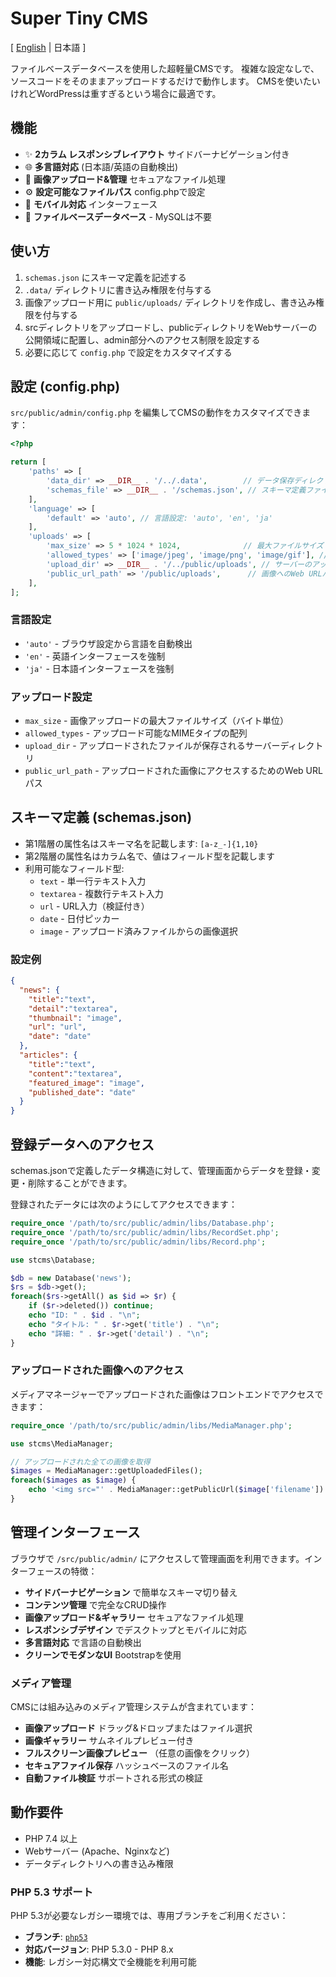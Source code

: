 # Super Tiny CMS

[ [English](README.md) | 日本語 ]

ファイルベースデータベースを使用した超軽量CMSです。
複雑な設定なしで、ソースコードをそのままアップロードするだけで動作します。
CMSを使いたいけれどWordPressは重すぎるという場合に最適です。


## 機能

- ✨ **2カラム レスポンシブレイアウト** サイドバーナビゲーション付き
- 🌐 **多言語対応** (日本語/英語の自動検出)
- 📸 **画像アップロード&管理** セキュアなファイル処理
- ⚙️ **設定可能なファイルパス** config.phpで設定
- 📱 **モバイル対応** インターフェース
- 📁 **ファイルベースデータベース** - MySQLは不要


## 使い方

1. `schemas.json` にスキーマ定義を記述する
2. `.data/` ディレクトリに書き込み権限を付与する
3. 画像アップロード用に `public/uploads/` ディレクトリを作成し、書き込み権限を付与する
4. srcディレクトリをアップロードし、publicディレクトリをWebサーバーの公開領域に配置し、admin部分へのアクセス制限を設定する
5. 必要に応じて `config.php` で設定をカスタマイズする


## 設定 (config.php)

`src/public/admin/config.php` を編集してCMSの動作をカスタマイズできます：

```php
<?php

return [
    'paths' => [
        'data_dir' => __DIR__ . '/../.data',        // データ保存ディレクトリ
        'schemas_file' => __DIR__ . '/schemas.json', // スキーマ定義ファイル
    ],
    'language' => [
        'default' => 'auto', // 言語設定: 'auto', 'en', 'ja'
    ],
    'uploads' => [
        'max_size' => 5 * 1024 * 1024,              // 最大ファイルサイズ (5MB)
        'allowed_types' => ['image/jpeg', 'image/png', 'image/gif'], // 許可される画像タイプ
        'upload_dir' => __DIR__ . '/../public/uploads', // サーバーのアップロードディレクトリ
        'public_url_path' => '/public/uploads',      // 画像へのWeb URLパス
    ],
];
```

### 言語設定

- `'auto'` - ブラウザ設定から言語を自動検出
- `'en'` - 英語インターフェースを強制
- `'ja'` - 日本語インターフェースを強制

### アップロード設定

- `max_size` - 画像アップロードの最大ファイルサイズ（バイト単位）
- `allowed_types` - アップロード可能なMIMEタイプの配列
- `upload_dir` - アップロードされたファイルが保存されるサーバーディレクトリ
- `public_url_path` - アップロードされた画像にアクセスするためのWeb URLパス


## スキーマ定義 (schemas.json)

- 第1階層の属性名はスキーマ名を記載します: `[a-z_-]{1,10}`
- 第2階層の属性名はカラム名で、値はフィールド型を記載します
- 利用可能なフィールド型:
    - `text` - 単一行テキスト入力
    - `textarea` - 複数行テキスト入力
    - `url` - URL入力（検証付き）
    - `date` - 日付ピッカー
    - `image` - アップロード済みファイルからの画像選択

### 設定例

```json
{
  "news": {
    "title":"text",
    "detail":"textarea",
    "thumbnail": "image",
    "url": "url",
    "date": "date"
  },
  "articles": {
    "title":"text",
    "content":"textarea",
    "featured_image": "image",
    "published_date": "date"
  }
}
```


## 登録データへのアクセス

schemas.jsonで定義したデータ構造に対して、管理画面からデータを登録・変更・削除することができます。

登録されたデータには次のようにしてアクセスできます：

```php
require_once '/path/to/src/public/admin/libs/Database.php';
require_once '/path/to/src/public/admin/libs/RecordSet.php';
require_once '/path/to/src/public/admin/libs/Record.php';

use stcms\Database;

$db = new Database('news');
$rs = $db->get();
foreach($rs->getAll() as $id => $r) {
    if ($r->deleted()) continue;
    echo "ID: " . $id . "\n";
    echo "タイトル: " . $r->get('title') . "\n";
    echo "詳細: " . $r->get('detail') . "\n";
}
```

### アップロードされた画像へのアクセス

メディアマネージャーでアップロードされた画像はフロントエンドでアクセスできます：

```php
require_once '/path/to/src/public/admin/libs/MediaManager.php';

use stcms\MediaManager;

// アップロードされた全ての画像を取得
$images = MediaManager::getUploadedFiles();
foreach($images as $image) {
    echo '<img src="' . MediaManager::getPublicUrl($image['filename']) . '" alt="">';
}
```


## 管理インターフェース

ブラウザで `/src/public/admin/` にアクセスして管理画面を利用できます。インターフェースの特徴：

- **サイドバーナビゲーション** で簡単なスキーマ切り替え
- **コンテンツ管理** で完全なCRUD操作
- **画像アップロード&ギャラリー** セキュアなファイル処理
- **レスポンシブデザイン** でデスクトップとモバイルに対応
- **多言語対応** で言語の自動検出
- **クリーンでモダンなUI** Bootstrapを使用

### メディア管理

CMSには組み込みのメディア管理システムが含まれています：

- **画像アップロード** ドラッグ&ドロップまたはファイル選択
- **画像ギャラリー** サムネイルプレビュー付き
- **フルスクリーン画像プレビュー** （任意の画像をクリック）
- **セキュアファイル保存** ハッシュベースのファイル名
- **自動ファイル検証** サポートされる形式の検証


## 動作要件

- PHP 7.4 以上
- Webサーバー (Apache、Nginxなど)
- データディレクトリへの書き込み権限

### PHP 5.3 サポート

PHP 5.3が必要なレガシー環境では、専用ブランチをご利用ください：

- **ブランチ**: [`php53`](https://github.com/demouth/super-tiny-cms/tree/php53)
- **対応バージョン**: PHP 5.3.0 - PHP 8.x
- **機能**: レガシー対応構文で全機能を利用可能